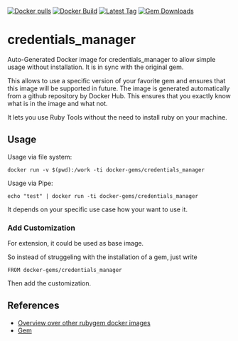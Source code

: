 [![Docker pulls](https://img.shields.io/docker/pulls/rubygem/credentials_manager.svg)](https://hub.docker.com/r/rubygem/credentials_manager/)
[![Docker Build](https://img.shields.io/docker/automated/rubygem/credentials_manager.svg)](https://hub.docker.com/r/rubygem/credentials_manager/)
[![Latest Tag](https://img.shields.io/github/tag/docker-rubygem/credentials_manager.svg)](https://hub.docker.com/r/rubygem/credentials_manager/)
[![Gem Downloads](https://img.shields.io/gem/dt/credentials_manager.svg)](https://rubygems.org/gems/credentials_manager/)
# credentials_manager

Auto-Generated Docker image for credentials_manager to allow simple usage without installation.
It is in sync with the original gem.

This allows to use a specific version of your favorite gem and ensures that this image will be supported in future.
The image is generated automatically from a github repository by Docker Hub.
This ensures that you exactly know what is in the image and what not.

It lets you use Ruby Tools without the need to install ruby on your machine.

## Usage

Usage via file system:

`docker run -v $(pwd):/work -ti docker-gems/credentials_manager`

Usage via Pipe:

`echo "test" | docker run -ti docker-gems/credentials_manager`

It depends on your specific use case how your want to use it.

### Add Customization

For extension, it could be used as base image.

So instead of struggeling with the installation of a gem, just write

`FROM docker-gems/credentials_manager`

Then add the customization.

## References

 - [Overview over other rubygem docker images](https://github.com/thinkbot/docker-rubygem)
 - [Gem](https://rubygems.org/gems/credentials_manager/)
